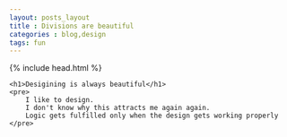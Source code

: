```yaml
---
layout: posts_layout
title : Divisions are beautiful
categories : blog,design
tags: fun
---
```


<html>
{% include head.html %}
<body>

    <h1>Desigining is always beautiful</h1>
    <pre>
        I like to design.
        I don't know why this attracts me again again.
        Logic gets fulfilled only when the design gets working properly
    </pre>
</body>
</html>
